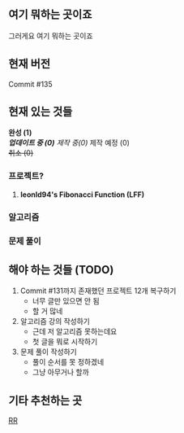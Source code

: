 ## 여기 뭐하는 곳이죠
그러게요 여기 뭐하는 곳이죠

## 현재 버전
Commit #135

## 현재 있는 것들
**완성 (1)**  
***업데이트 중 (0)*** *제작 중(0)* 제작 예정 (0)  
~~취소 (0)~~

### 프로젝트?
1. **leonld94's Fibonacci Function (LFF)**

### 알고리즘

### 문제 풀이

## 해야 하는 것들 (TODO)
1. Commit #131까지 존재했던 프로젝트 12개 복구하기
    - 너무 글만 있으면 안 됨
    - 할 거 많네
2. 알고리즘 강의 작성하기
    - 근데 저 알고리즘 못하는데요
    - 첫 글을 뭐로 시작하기
3. 문제 풀이 작성하기
    - 풀이 순서를 못 정하겠네
    - 그냥 아무거나 할까

## 기타 추천하는 곳
[RR](https://www.youtube.com/watch?v=dQw4w9WgXcQ)